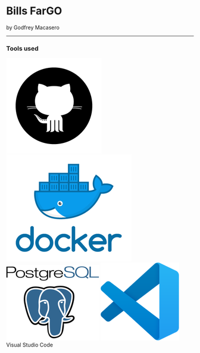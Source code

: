 # Bills FarGO

by Godfrey Macasero

---

### Tools used

![Image](assets/github.png)
![Image](assets/docker.png)
![Image](assets/postgresql.png)
![Image](assets/vscode.png) Visual Studio Code
